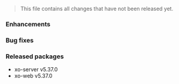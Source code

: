 > This file contains all changes that have not been released yet.

### Enhancements

### Bug fixes

### Released packages

- xo-server v5.37.0
- xo-web v5.37.0
